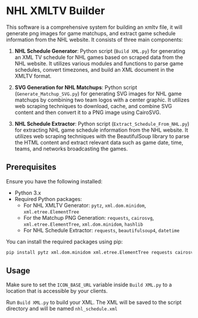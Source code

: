 # NHL XMLTV Builder

This software is a comprehensive system for building an xmltv file, it will generate png images for game matchups, and extract game schedule information from the NHL website. It consists of three main components:

1. **NHL Schedule Generator**: Python script (`Build XML.py`) for generating an XML TV schedule for NHL games based on scraped data from the NHL website. It utilizes various modules and functions to parse game schedules, convert timezones, and build an XML document in the XMLTV format.

2. **SVG Generation for NHL Matchups**: Python script (`Generate_Matchup_SVG.py`) for generating SVG images for NHL game matchups by combining two team logos with a center graphic. It utilizes web scraping techniques to download, cache, and combine SVG content and then convert it to a PNG image using CairoSVG.

3. **NHL Schedule Extractor**: Python script (`Extract_Schedule_From_NHL.py`) for extracting NHL game schedule information from the NHL website. It utilizes web scraping techniques with the BeautifulSoup library to parse the HTML content and extract relevant data such as game date, time, teams, and networks broadcasting the games.

## Prerequisites

Ensure you have the following installed:

- Python 3.x
- Required Python packages:
  - For NHL XMLTV Generator: `pytz`, `xml.dom.minidom`, `xml.etree.ElementTree`
  - For the Matchup PNG Generation: `requests`, `cairosvg`, `xml.etree.ElementTree`, `xml.dom.minidom`, `hashlib`
  - For NHL Schedule Extractor: `requests`, `beautifulsoup4`, `datetime`

You can install the required packages using pip:

```bash
pip install pytz xml.dom.minidom xml.etree.ElementTree requests cairosvg beautifulsoup4
```

## Usage

Make sure to set the `ICON_BASE_URL` variable inside `Build XML.py` to a location that is accessible by your clients.

Run `Build XML.py` to build your XML. The XML will be saved to the script directory and will be named `nhl_schedule.xml`
